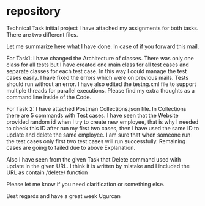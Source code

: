 # repository
Technical Task initial project
I have attached my assignments for both tasks. There are two different files.
 
Let me summarize here what I have done. In case of if you forward this mail.
 
For Task1: I have changed the Architecture of classes. There was only one class for all tests but I have created one main class for all test cases and separate classes for each test case. In this way I could manage the test cases easily. I have fixed the errors which were on previous mails. Tests should run without an error.
I have also edited the testng.xml file to support multiple threads for parallel executions. Please find my extra thoughts as a command line inside of the Code.
 
For Task 2: I have attached Postman Collections.json file. In Collections there are 5 commands with Test cases. I have seen that the Website provided random id when I try to create new employee, that is why I needed to check this ID after run my first two cases, then I have used the same ID to update and delete the same employee. I am sure that when someone run the test cases only first two test cases will run successfully. Remaining cases are going to failed due to above Explanation.
 
Also I have seen from the given Task that Delete command used with update in the given URL. I think it is written by mistake and I included the URL as contain /delete/ function
 
Please let me know if you need clarification or something else.
 
Best regards and have a great week
Ugurcan
